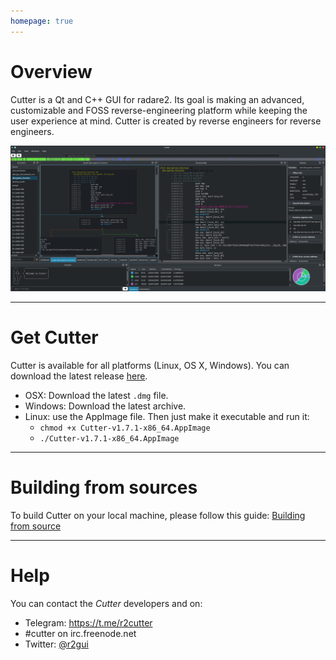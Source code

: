 ```yaml
---
homepage: true
---
```


# Overview

Cutter is a Qt and C++ GUI for radare2. Its goal is making an advanced, customizable and FOSS reverse-engineering platform while keeping the user experience at mind. Cutter is created by reverse engineers for reverse engineers.

<img src="images/screenshot.png" alt="Cutter screenshot">

---

# Get Cutter

Cutter is available for all platforms (Linux, OS X, Windows).
You can download the latest release [here](https://github.com/radareorg/cutter/releases).
 * OSX: Download the latest `.dmg` file.
 * Windows: Download the latest archive.
 * Linux: use the AppImage file. Then just make it executable and run it:
     * `chmod +x Cutter-v1.7.1-x86_64.AppImage`
     * `./Cutter-v1.7.1-x86_64.AppImage`

---

# Building from sources

To build Cutter on your local machine, please follow this guide: [Building from source](building.html)

---

# Help

You can contact the *Cutter* developers and on:

- Telegram: https://t.me/r2cutter
- #cutter on irc.freenode.net
- Twitter: [@r2gui](https://twitter.com/r2gui)
